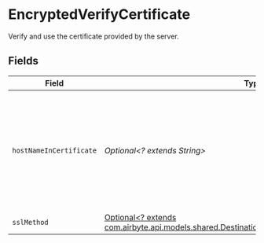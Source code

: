 # EncryptedVerifyCertificate

Verify and use the certificate provided by the server.


## Fields

| Field                                                                                                                                                           | Type                                                                                                                                                            | Required                                                                                                                                                        | Description                                                                                                                                                     |
| --------------------------------------------------------------------------------------------------------------------------------------------------------------- | --------------------------------------------------------------------------------------------------------------------------------------------------------------- | --------------------------------------------------------------------------------------------------------------------------------------------------------------- | --------------------------------------------------------------------------------------------------------------------------------------------------------------- |
| `hostNameInCertificate`                                                                                                                                         | *Optional<? extends String>*                                                                                                                                    | :heavy_minus_sign:                                                                                                                                              | Specifies the host name of the server. The value of this property must match the subject property of the certificate.                                           |
| `sslMethod`                                                                                                                                                     | [Optional<? extends com.airbyte.api.models.shared.DestinationMssqlSchemasSslMethodSslMethod>](../../models/shared/DestinationMssqlSchemasSslMethodSslMethod.md) | :heavy_minus_sign:                                                                                                                                              | N/A                                                                                                                                                             |